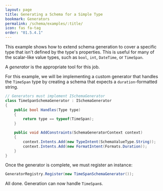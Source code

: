 ```yaml
---
layout: page
title: Generating a Schema for a Simple Type
bookmark: Generators
permalink: /schema/examples/:title/
icon: fas fa-tag
order: "01.5.4.1"
---
```

This example shows how to extend schema generation to cover a specific type that isn't defined by the type's properties.  This is useful for many of the scalar-like value types, such as `bool`, `int`, `DateTime`, or `TimeSpan`.

A _generator_ is the appropriate tool for this job.

For this example, we will be implementing a custom generator that handles the `TimeSpan` type by creating a schema that expects a `duration`-formatted string.

```c#
// Generators must implement ISchemaGenerator
class TimeSpanSchemaGenerator : ISchemaGenerator
{
    public bool Handles(Type type)
    {
        return type == typeof(TimeSpan);
    }

    public void AddConstraints(SchemaGeneratorContext context)
    {
        context.Intents.Add(new TypeIntent(SchemaValueType.String));
        context.Intents.Add(new FormatIntent(Formats.Duration));
    }
}
```

Once the generator is complete, we must register an instance:

```c#
GeneratorRegistry.Register(new TimeSpanSchemaGenerator());
```

All done.  Generation can now handle `TimeSpan`s.
